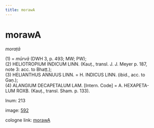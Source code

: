 ```yaml
---
title: morawA
---
```


# morawA

<i>moraṭā</i>  <div n="P" />(1) = <i>mūrvā</i> (DWH 3, p. 493; MW; PW); <div n="P" />(2) <bot>HELIOTROPIUM INDICUM LINN.</bot> (Kauṭ., transl. <bot>J. J.</bot> Meyer p. 187, <div n="lb" />note 3: acc. to Bhaṭṭ.); <div n="P" />(3) <bot>HELIANTHUS ANNUUS LINN.</bot> = <bot>H. INDICUS LINN.</bot> (ibid., acc. to <div n="lb" />Gaṇ.); <div n="P" />(4) <bot>ALANGIUM DECAPETALUM LAM.</bot> [Intern. Code] = <bot>A. HEXAPETA- <div n="lb" />LUM ROXB.</bot> (Kauṭ., transl. Sham. p. 133).

lnum: 213

image: [592](https://www.sanskrit-lexicon.uni-koeln.de/scans/csl-apidev/servepdf.php?dict=snp&page=592)

cologne link: [morawA](https://sanskrit-lexicon.uni-koeln.de/scans/csl-apidev/getword.php?dict=snp&key=morawA)

